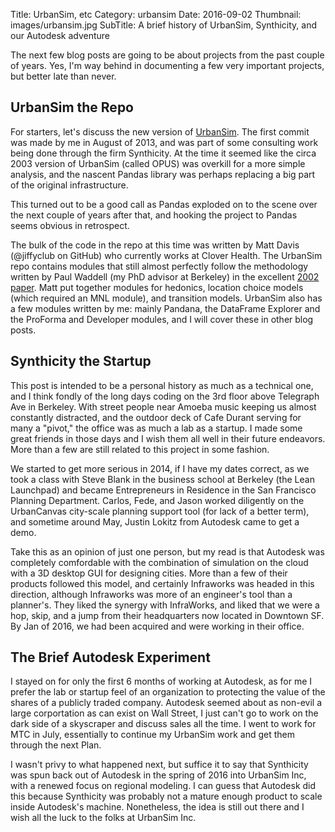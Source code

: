 Title: UrbanSim, etc
Category: urbansim
Date: 2016-09-02
Thumbnail: images/urbansim.jpg
SubTitle: A brief history of UrbanSim, Synthicity, and our Autodesk adventure

The next few blog posts are going to be about projects from the past couple of years.  Yes, I'm way behind in documenting a few very important projects, but better late than never.

## UrbanSim the Repo

For starters, let's discuss the new version of [UrbanSim](http://github.com/udst/urbansim).  The first commit was made by me in August of 2013, and was part of some consulting work being done through the firm Synthicity.  At the time it seemed like the circa 2003 version of UrbanSim (called OPUS) was overkill for a more simple analysis, and the nascent Pandas library was perhaps replacing a big part of the original infrastructure.  

This turned out to be a good call as Pandas exploded on to the scene over the next couple of years after that, and hooking the project to Pandas seems obvious in retrospect.

The bulk of the code in the repo at this time was written by Matt Davis (@jiffyclub on GitHub) who currently works at Clover Health.  The UrbanSim repo contains modules that still almost perfectly follow the methodology written by Paul Waddell (my PhD advisor at Berkeley) in the excellent [2002 paper](http://astro.temple.edu/~jmennis/Courses/GUS_0150/readings/Waddell02.pdf).  Matt put together modules for hedonics, location choice models (which required an MNL module), and transition models.  UrbanSim also has a few modules written by me: mainly Pandana, the DataFrame Explorer and the ProForma and Developer modules, and I will cover these in other blog posts.

## Synthicity the Startup

This post is intended to be a personal history as much as a technical one, and I think fondly of the long days coding on the 3rd floor above Telegraph Ave in Berkeley.  With street people near Amoeba music keeping us almost constantly distracted, and the outdoor deck of Cafe Durant serving for many a "pivot," the office was as much a lab as a startup.  I made some great friends in those days and I wish them all well in their future endeavors.  More than a few are still related to this project in some fashion.

We started to get more serious in 2014, if I have my dates correct, as we took a class with Steve Blank in the business school at Berkeley (the Lean Launchpad) and became Entrepreneurs in Residence in the San Francisco Planning Department.  Carlos, Fede, and Jason worked diligently on the UrbanCanvas city-scale planning support tool (for lack of a better term), and sometime around May, Justin Lokitz from Autodesk came to get a demo.

Take this as an opinion of just one person, but my read is that Autodesk was completely comfordable with the combination of simulation on the cloud with a 3D desktop GUI for designing cities.  More than a few of their products followed this model, and certainly Infraworks was headed in this direction, although Infraworks was more of an engineer's tool than a planner's.  They liked the synergy with InfraWorks, and liked that we were a hop, skip, and a jump from their headquarters now located in Downtown SF.  By Jan of 2016, we had been acquired and were working in their office.

## The Brief Autodesk Experiment

I stayed on for only the first 6 months of working at Autodesk, as for me I prefer the lab or startup feel of an organization to protecting the value of the shares of a publicly traded company.  Autodesk seemed about as non-evil a large corportation as can exist on Wall Street, I just can't go to work on the dark side of a skyscraper and discuss sales all the time.  I went to work for MTC in July, essentially to continue my UrbanSim work and get them through the next Plan.

I wasn't privy to what happened next, but suffice it to say that Synthicity was spun back out of Autodesk in the spring of 2016 into UrbanSim Inc, with a renewed focus on regional modeling. I can guess that Autodesk did this because Synthicity was probably not a mature enough product to scale inside Autodesk's machine.  Nonetheless, the idea is still out there and I wish all the luck to the folks at UrbanSim Inc.
